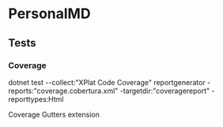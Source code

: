 # PersonalMD

## Tests

### Coverage

dotnet test --collect:"XPlat Code Coverage"
reportgenerator -reports:"coverage.cobertura.xml" -targetdir:"coveragereport" -reporttypes:Html

Coverage Gutters extension

